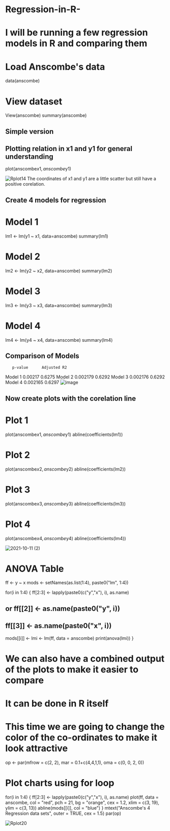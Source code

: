 # Regression-in-R-
# I will be running a few regression models in R and comparing them

# Load Anscombe's data 
data(anscombe)
# View dataset
View(anscombe) 
summary(anscombe)

## Simple version
## Plotting relation in x1 and y1 for general understanding
plot(anscombe$x1,anscombe$y1)

![Rplot14](https://user-images.githubusercontent.com/90278106/136883476-55cc62b2-34bd-45ae-a48e-7659aa846288.png)
The coordinates of x1 and y1 are a little scatter but still have a positive corelation.

## Create 4 models for regression
# Model 1 
lm1 <- lm(y1 ~ x1, data=anscombe)
summary(lm1)
# Model 2
lm2 <- lm(y2 ~ x2, data=anscombe)
summary(lm2)
# Model 3
lm3 <- lm(y3 ~ x3, data=anscombe)
summary(lm3)
# Model 4 
lm4 <- lm(y4 ~ x4, data=anscombe)
summary(lm4)

## Comparison of Models
	   p-value   	Adjusted R2
Model 1   0.00217	   0.6275
Model 2	  0.002179	   0.6292
Model 3	  0.002176	   0.6292
Model 4   0.002165	   0.6297
![image](https://user-images.githubusercontent.com/90278106/136884392-8c104142-0d08-4ff5-b7bc-d94ba419eed3.png)

## Now create plots with the corelation line 
# Plot 1 
plot(anscombe$x1,anscombe$y1)
abline(coefficients(lm1))
# Plot 2
plot(anscombe$x2,anscombe$y2)
abline(coefficients(lm2))
# Plot 3
plot(anscombe$x3,anscombe$y3)
abline(coefficients(lm3))
# Plot 4
plot(anscombe$x4,anscombe$y4)
abline(coefficients(lm4))

![2021-10-11 (2)](https://user-images.githubusercontent.com/90278106/136885751-cec946a7-b301-4d02-8057-965be1c98ee1.png)

# ANOVA Table 
ff <- y ~ x
mods <- setNames(as.list(1:4), paste0("lm", 1:4))

for(i in 1:4) {
  ff[2:3] <- lapply(paste0(c("y","x"), i), as.name)
  ## or   ff[[2]] <- as.name(paste0("y", i))
  ##      ff[[3]] <- as.name(paste0("x", i))
  mods[[i]] <- lmi <- lm(ff, data = anscombe)
  print(anova(lmi))
}

# We can also have a combined output of the plots to make it easier to compare
# It can be done in R itself
# This time we are going to change the color of the co-ordinates to make it look attractive 
op <- par(mfrow = c(2, 2), mar = 0.1+c(4,4,1,1), oma =  c(0, 0, 2, 0))

# Plot charts using for loop
for(i in 1:4) {
  ff[2:3] <- lapply(paste0(c("y","x"), i), as.name)
  plot(ff, data = anscombe, col = "red", pch = 21, bg = "orange", cex = 1.2,
       xlim = c(3, 19), ylim = c(3, 13))
  abline(mods[[i]], col = "blue")
}
mtext("Anscombe's 4 Regression data sets", outer = TRUE, cex = 1.5)
par(op)

![Rplot20](https://user-images.githubusercontent.com/90278106/136886650-2d414765-31d2-40ba-9c5c-4506b849e744.png)

